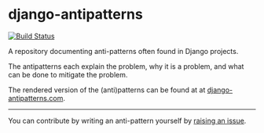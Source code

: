 # django-antipatterns

[![Build Status](https://travis-ci.com/hapytex/django-antipatterns.svg?branch=master)](https://travis-ci.com/hapytex/django-antipatterns)

A repository documenting anti-patterns often found in Django projects.

The antipatterns each explain the problem, why it is a problem, and what can be
done to mitigate the problem.

The rendered version of the (anti)patterns can be found at at [django-antipatterns.com](http://www.django-antipatterns.com/).

---

You can contribute by writing an anti-pattern yourself by [raising an issue](https://github.com/hapytex/django-antipatterns/issues/new?assignees=&labels=&template=antipattern.md&title=%5BAntipattern%5D).

